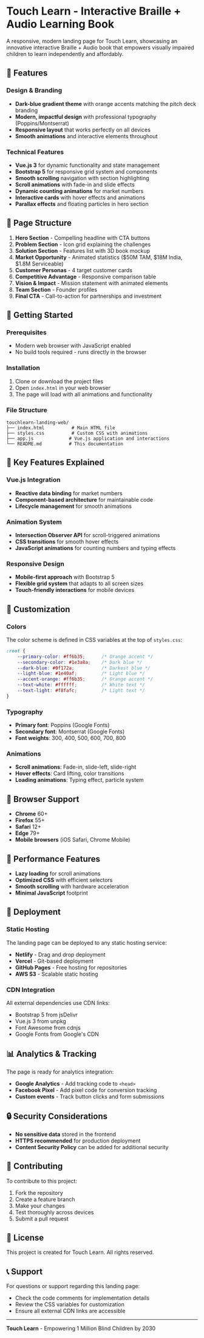 # Touch Learn - Interactive Braille + Audio Learning Book

A responsive, modern landing page for Touch Learn, showcasing an innovative interactive Braille + Audio book that empowers visually impaired children to learn independently and affordably.

## 🎨 Features

### Design & Branding
- **Dark-blue gradient theme** with orange accents matching the pitch deck branding
- **Modern, impactful design** with professional typography (Poppins/Montserrat)
- **Responsive layout** that works perfectly on all devices
- **Smooth animations** and interactive elements throughout

### Technical Features
- **Vue.js 3** for dynamic functionality and state management
- **Bootstrap 5** for responsive grid system and components
- **Smooth scrolling** navigation with section highlighting
- **Scroll animations** with fade-in and slide effects
- **Dynamic counting animations** for market numbers
- **Interactive cards** with hover effects and animations
- **Parallax effects** and floating particles in hero section

## 📱 Page Structure

1. **Hero Section** - Compelling headline with CTA buttons
2. **Problem Section** - Icon grid explaining the challenges
3. **Solution Section** - Features list with 3D book mockup
4. **Market Opportunity** - Animated statistics ($50M TAM, $18M India, $1.8M Serviceable)
5. **Customer Personas** - 4 target customer cards
6. **Competitive Advantage** - Responsive comparison table
7. **Vision & Impact** - Mission statement with animated elements
8. **Team Section** - Founder profiles
9. **Final CTA** - Call-to-action for partnerships and investment

## 🚀 Getting Started

### Prerequisites
- Modern web browser with JavaScript enabled
- No build tools required - runs directly in the browser

### Installation
1. Clone or download the project files
2. Open `index.html` in your web browser
3. The page will load with all animations and functionality

### File Structure
```
touchlearn-landing-web/
├── index.html          # Main HTML file
├── styles.css          # Custom CSS with animations
├── app.js             # Vue.js application and interactions
└── README.md          # This documentation
```

## 🎯 Key Features Explained

### Vue.js Integration
- **Reactive data binding** for market numbers
- **Component-based architecture** for maintainable code
- **Lifecycle management** for smooth animations

### Animation System
- **Intersection Observer API** for scroll-triggered animations
- **CSS transitions** for smooth hover effects
- **JavaScript animations** for counting numbers and typing effects

### Responsive Design
- **Mobile-first approach** with Bootstrap 5
- **Flexible grid system** that adapts to all screen sizes
- **Touch-friendly interactions** for mobile devices

## 🎨 Customization

### Colors
The color scheme is defined in CSS variables at the top of `styles.css`:
```css
:root {
    --primary-color: #ff6b35;      /* Orange accent */
    --secondary-color: #1e3a8a;    /* Dark blue */
    --dark-blue: #0f172a;          /* Darkest blue */
    --light-blue: #1e40af;         /* Light blue */
    --accent-orange: #ff6b35;      /* Orange accent */
    --text-white: #ffffff;         /* White text */
    --text-light: #f8fafc;         /* Light text */
}
```

### Typography
- **Primary font**: Poppins (Google Fonts)
- **Secondary font**: Montserrat (Google Fonts)
- **Font weights**: 300, 400, 500, 600, 700, 800

### Animations
- **Scroll animations**: Fade-in, slide-left, slide-right
- **Hover effects**: Card lifting, color transitions
- **Loading animations**: Typing effect, particle system

## 📱 Browser Support

- **Chrome** 60+
- **Firefox** 55+
- **Safari** 12+
- **Edge** 79+
- **Mobile browsers** (iOS Safari, Chrome Mobile)

## 🔧 Performance Features

- **Lazy loading** for scroll animations
- **Optimized CSS** with efficient selectors
- **Smooth scrolling** with hardware acceleration
- **Minimal JavaScript** footprint

## 🚀 Deployment

### Static Hosting
The landing page can be deployed to any static hosting service:
- **Netlify** - Drag and drop deployment
- **Vercel** - Git-based deployment
- **GitHub Pages** - Free hosting for repositories
- **AWS S3** - Scalable static hosting

### CDN Integration
All external dependencies use CDN links:
- Bootstrap 5 from jsDelivr
- Vue.js 3 from unpkg
- Font Awesome from cdnjs
- Google Fonts from Google's CDN

## 📊 Analytics & Tracking

The page is ready for analytics integration:
- **Google Analytics** - Add tracking code to `<head>`
- **Facebook Pixel** - Add pixel code for conversion tracking
- **Custom events** - Track button clicks and form submissions

## 🔒 Security Considerations

- **No sensitive data** stored in the frontend
- **HTTPS recommended** for production deployment
- **Content Security Policy** can be added for additional security

## 🤝 Contributing

To contribute to this project:
1. Fork the repository
2. Create a feature branch
3. Make your changes
4. Test thoroughly across devices
5. Submit a pull request

## 📄 License

This project is created for Touch Learn. All rights reserved.

## 📞 Support

For questions or support regarding this landing page:
- Check the code comments for implementation details
- Review the CSS variables for customization
- Ensure all external CDN links are accessible

---

**Touch Learn** - Empowering 1 Million Blind Children by 2030


